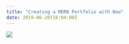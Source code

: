 ```yaml
---
title: "Creating a MERN Portfolio with Now"
date: 2019-06-20T16:04:00Z
---
```


![](https://ftp.cass.si/==gMwADMwA.png)
